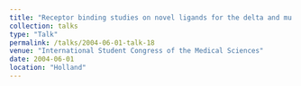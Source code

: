 ```yaml
---
title: "Receptor binding studies on novel ligands for the delta and mu opioid receptors.  "
collection: talks
type: "Talk"
permalink: /talks/2004-06-01-talk-18
venue: "International Student Congress of the Medical Sciences"
date: 2004-06-01
location: "Holland"
---
```

